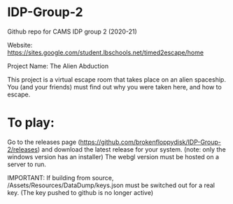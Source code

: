 # IDP-Group-2
Github repo for CAMS IDP group 2 (2020-21)

Website: https://sites.google.com/student.lbschools.net/timed2escape/home

Project Name: The Alien Abduction

This project is a virtual escape room that takes place on an alien spaceship. You (and your friends) must find out why you were taken here, and how to escape.

# To play:
Go to the releases page (https://github.com/brokenfloppydisk/IDP-Group-2/releases) and download the latest release for your system. 
(note: only the windows version has an installer)
The webgl version must be hosted on a server to run.

IMPORTANT:
If building from source, /Assets/Resources/DataDump/keys.json must be switched out for a real key. (The key pushed to github is no longer active)
